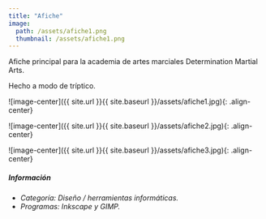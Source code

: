 ```yaml
---
title: "Afiche"
image: 
  path: /assets/afiche1.png
  thumbnail: /assets/afiche1.png
---
```


Afiche principal para la academia de artes marciales Determination Martial Arts.

Hecho a modo de tríptico.

![image-center]({{ site.url }}{{ site.baseurl }}/assets/afiche1.jpg){: .align-center}

![image-center]({{ site.url }}{{ site.baseurl }}/assets/afiche2.jpg){: .align-center}

![image-center]({{ site.url }}{{ site.baseurl }}/assets/afiche3.jpg){: .align-center}

##### _Información_
- _Categoría: Diseño / herramientas informáticas._
- _Programas: Inkscape y GIMP._
